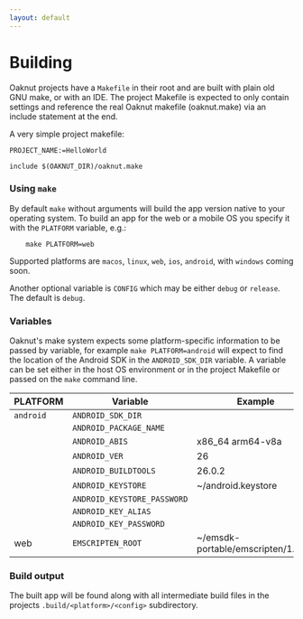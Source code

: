```yaml
---
layout: default
---
```

# Building
Oaknut projects have a `Makefile` in their root and are built with plain old
GNU make, or with an IDE. The project Makefile is expected to only contain settings
and reference the real Oaknut makefile (oaknut.make) via an include statement
at the end.

A very simple project makefile:
````
PROJECT_NAME:=HelloWorld

include $(OAKNUT_DIR)/oaknut.make
````


### Using `make`

By default `make` without arguments will build the app version native to your
operating system. To build an app for the web or a mobile OS you specify it
with the `PLATFORM` variable, e.g.:
````
    make PLATFORM=web
````
Supported platforms are `macos`, `linux`, `web`, `ios`, `android`,
with `windows` coming soon.

Another optional variable is `CONFIG` which may be either `debug` or `release`.
The default is `debug`.


### Variables

Oaknut's make system expects some platform-specific information to be
passed by variable, for example `make PLATFORM=android` will expect to find
the location of the Android SDK in the `ANDROID_SDK_DIR` variable. A variable
can be set either in the host OS environment or in the project Makefile or
passed on the `make` command line.

| PLATFORM   | Variable               | Example          |
|------------|------------------------|------------------|
| `android`  | `ANDROID_SDK_DIR`      |                  |
|            | `ANDROID_PACKAGE_NAME` |                  |
|            | `ANDROID_ABIS`         | x86_64 arm64-v8a |
|            | `ANDROID_VER`          | 26               |
|            | `ANDROID_BUILDTOOLS`   | 26.0.2           |
|            | `ANDROID_KEYSTORE`     | ~/android.keystore |
|            | `ANDROID_KEYSTORE_PASSWORD` |             |
|            | `ANDROID_KEY_ALIAS`    |                  |
|            | `ANDROID_KEY_PASSWORD` |                  |
| web        | `EMSCRIPTEN_ROOT`      | ~/emsdk-portable/emscripten/1.38.6 |


### Build output

The built app will be found along with all intermediate build files in the
projects `.build/<platform>/<config>` subdirectory.
